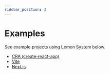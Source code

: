 ```yaml
---
sidebar_position: 3
---
```


# Examples

See example projects using Lemon System below. 

- [CRA (create-react-app)](https://github.com/LemontechSA/design-system/tree/next/examples/create-react-app)
- [Vite](https://github.com/LemontechSA/design-system/tree/next/examples/vite)
- [Next.js](https://github.com/LemontechSA/design-system/tree/next/examples/next-js)
